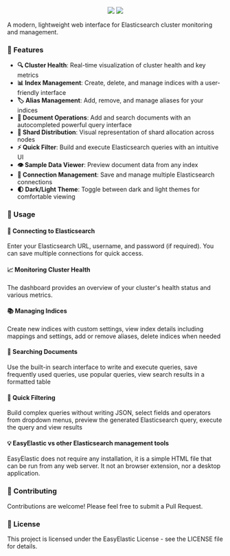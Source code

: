 <p align="center">
<img src="https://github.com/user-attachments/assets/eb8038fe-403c-4ee5-9811-b083d2d4591a#gh-light-mode-only">
<img src="https://github.com/user-attachments/assets/ba483c4b-d3f5-45a8-8b78-87fdb48e76be#gh-dark-mode-only">
</p>


A modern, lightweight web interface for Elasticsearch cluster monitoring and management.

### 🚀 Features

- **🔍 Cluster Health**: Real-time visualization of cluster health and key metrics
- **📊 Index Management**: Create, delete, and manage indices with a user-friendly interface
- **🏷️ Alias Management**: Add, remove, and manage aliases for your indices
- **📝 Document Operations**: Add and search documents with an autocompleted powerful query interface
- **🧩 Shard Distribution**: Visual representation of shard allocation across nodes
- **⚡ Quick Filter**: Build and execute Elasticsearch queries with an intuitive UI
- **👁️ Sample Data Viewer**: Preview document data from any index
- **🔌 Connection Management**: Save and manage multiple Elasticsearch connections
- **🌓 Dark/Light Theme**: Toggle between dark and light themes for comfortable viewing


### 📖 Usage

#### 🔗 Connecting to Elasticsearch

Enter your Elasticsearch URL, username, and password (if required). You can save multiple connections for quick access.

#### 📈 Monitoring Cluster Health

The dashboard provides an overview of your cluster's health status and various metrics.

#### 📚 Managing Indices

Create new indices with custom settings, view index details including mappings and settings, add or remove aliases, delete indices when needed

#### 🔎 Searching Documents

Use the built-in search interface to write and execute queries, save frequently used queries, use popular queries, view search results in a formatted table

#### 🧪 Quick Filtering

Build complex queries without writing JSON, select fields and operators from dropdown menus, preview the generated Elasticsearch query, execute the query and view results

#### 💡 EasyElastic vs other Elasticsearch management tools

EasyElastic does not require any installation, it is a simple HTML file that can be run from any web server. It not an browser extension, nor a desktop application.

### 👥 Contributing

Contributions are welcome! Please feel free to submit a Pull Request.

### 📄 License

This project is licensed under the EasyElastic License - see the LICENSE file for details.

